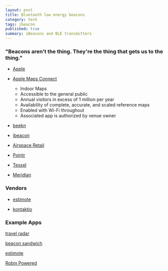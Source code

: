```yaml
---
layout: post
title: Bluetooth low energy beacons
category: tech
tags: ibeacon
published: true
summary: iBeacons and BLE transmitters
---
```


### "Beacons aren't the thing. They're the thing that gets us to the thing."

* [Apple](https://developer.apple.com/ibeacon/)

* [Apple Maps Connect](https://mapsconnect.apple.com)
  * Indoor Maps
  * Accessible to the general public
  * Annual visitors in excess of 1 million per year
  * Availability of complete, accurate, and scaled reference maps
  * Enabled with Wi-Fi throughout
  * Associated app is authorized by venue owner

* [beekn](http://beekn.net/guide-to-ibeacons/)

* [ibeacon](http://www.ibeacon.com)

* [Airspace Retail](http://airspace.cc)

* [Pointr](http://www.pointrlabs.com)

* [Tessel](https://tessel.io/blog/94736742342/getting-started-with-ble-tessel)

* [Meridian](http://meridianapps.com/)

### Vendors

* [estimote](http://estimote.com)

* [kontaktio](http://kontakt.io/)


### Example Apps

[travel radar](http://travelradar.awwapps.com)

[beacon sandwich](http://www.beaconsandwich.com)

[estimote](https://itunes.apple.com/gb/app/estimote/id686915066?mt=8)

[Robin Powered](https://itunes.apple.com/us/app/robin-powered/id948856282)
